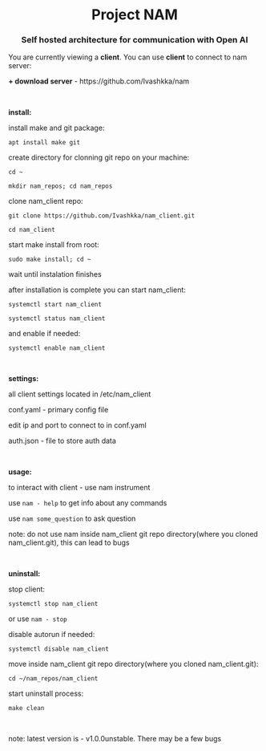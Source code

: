 <h1 align="center">Project NAM
<h3 align="center">Self hosted architecture for communication with Open AI</h3>
<p>You are currently viewing a <b>client</b>. You can use <b>client</b> to connect to nam server:</p>
<p><b>+ download server</b>  -  https://github.com/Ivashkka/nam</p>
<br>
<p><b>install:</b></p>
<p>install make and git package:</p>
<p><code>apt install make git</code></p>
<p>create directory for clonning git repo on your machine:</p>
<p><code>cd ~</code></p>
<p><code>mkdir nam_repos; cd nam_repos</code></p>
<p>clone nam_client repo:</p>
<p><code>git clone https://github.com/Ivashkka/nam_client.git</code></p>
<p><code>cd nam_client</code></p>
<p>start make install from root:</p>
<p><code>sudo make install; cd ~</code></p>
<p>wait until instalation finishes</p>
<p>after installation is complete you can start nam_client:</p>
<p><code>systemctl start nam_client</code></p>
<p><code>systemctl status nam_client</code></p>
<p>and enable if needed:</p>
<p><code>systemctl enable nam_client</code></p>
<br>
<p><b>settings:</b>
<p>all client settings located in /etc/nam_client</p>
<p>conf.yaml - primary config file</p>
<p>edit ip and port to connect to in conf.yaml</p>
<p>auth.json - file to store auth data</p>
<br>
<p><b>usage:</b>
<p>to interact with client - use nam instrument</p>
<p>use <code>nam - help</code> to get info about any commands</p>
<p>use <code>nam some_question</code> to ask question</p>
<p>note: do not use nam inside nam_client git repo directory(where you cloned nam_client.git), this can lead to bugs</p>
<br>
<p><b>uninstall:</b>
<p>stop client:</p>
<p><code>systemctl stop nam_client</code></p>
<p>or use <code>nam - stop</code></p>
<p>disable autorun if needed:</p>
<p><code>systemctl disable nam_client</code></p>
<p>move inside nam_client git repo directory(where you cloned nam_client.git):</p>
<p><code>cd ~/nam_repos/nam_client</code></p>
<p>start uninstall process:</p>
<p><code>make clean</code></p>
<br>
<p>note: latest version is - v1.0.0unstable. There may be a few bugs</p>
